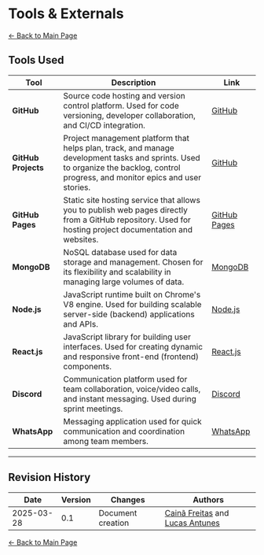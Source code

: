 
# Tools & Externals

[← Back to Main Page](../../index.md)

## Tools Used

| Tool                | Description                                                                                                                                                                       | Link                                      |
| ------------------- | --------------------------------------------------------------------------------------------------------------------------------------------------------------------------------- | ----------------------------------------- |
| **GitHub**          | Source code hosting and version control platform. Used for code versioning, developer collaboration, and CI/CD integration.                                                       | [GitHub](https://github.com/)             |
| **GitHub Projects** | Project management platform that helps plan, track, and manage development tasks and sprints. Used to organize the backlog, control progress, and monitor epics and user stories. | [GitHub](https://github.com/)             |
| **GitHub Pages**    | Static site hosting service that allows you to publish web pages directly from a GitHub repository. Used for hosting project documentation and websites.                          | [GitHub Pages](https://pages.github.com/) |
| **MongoDB**         | NoSQL database used for data storage and management. Chosen for its flexibility and scalability in managing large volumes of data.                                                | [MongoDB](https://www.mongodb.com/)       |
| **Node.js**         | JavaScript runtime built on Chrome's V8 engine. Used for building scalable server-side (backend) applications and APIs.                                                           | [Node.js](https://nodejs.org/)            |
| **React.js**        | JavaScript library for building user interfaces. Used for creating dynamic and responsive front-end (frontend) components.                                                        | [React.js](https://reactjs.org/)          |
| **Discord**         | Communication platform used for team collaboration, voice/video calls, and instant messaging. Used during sprint meetings.                                                        | [Discord](https://discord.com/)           |
| **WhatsApp**        | Messaging application used for quick communication and coordination among team members.                                                                                           | [WhatsApp](https://www.whatsapp.com/)     |



---

## Revision History

| Date       | Version | Changes           | Authors                                                                                             |
| ---------- | ------- | ----------------- | --------------------------------------------------------------------------------------------------- |
| 2025-03-28 | 0.1     | Document creation | [Cainã Freitas](https://github.com/freitasc) and [Lucas Antunes](https://github.com/LucasGSAntunes) |

[← Back to Main Page](../../index.md)
